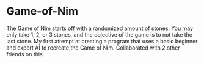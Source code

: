 # Game-of-Nim
The Game of Nim starts off with a randomized amount of stones. You may only take 1, 2, or 3 stones, and the objective of the game is to not take the last stone. My first attempt at creating a program that uses a basic beginner and expert AI to recreate the Game of Nim. Collaborated with 2 other friends on this. 
